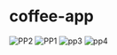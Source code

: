 # coffee-app
![PP2](https://github.com/user-attachments/assets/aec44371-1519-4311-ab90-4812d8bda4e6)
![PP1](https://github.com/user-attachments/assets/56bf2e69-7cfd-4ff3-b289-358b6f811f87)
![pp3](https://github.com/user-attachments/assets/bd042667-aac2-42dc-b962-e2d94382b6dc)
![pp4](https://github.com/user-attachments/assets/78e03270-89ff-45a7-b8da-cde8bfc45271)

